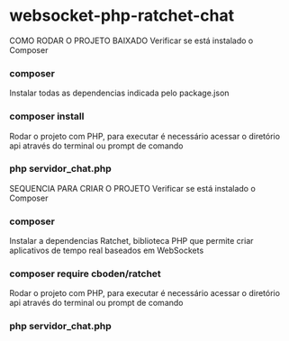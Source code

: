 # websocket-php-ratchet-chat #

COMO RODAR O PROJETO BAIXADO
Verificar se está instalado o Composer
### composer

Instalar todas as dependencias indicada pelo package.json
### composer install

Rodar o projeto com PHP, para executar é necessário acessar o diretório api através do terminal ou prompt de comando
### php servidor_chat.php


SEQUENCIA PARA CRIAR O PROJETO
Verificar se está instalado o Composer
### composer

Instalar a dependencias Ratchet, biblioteca PHP que permite criar aplicativos de tempo real baseados em WebSockets
### composer require cboden/ratchet

Rodar o projeto com PHP, para executar é necessário acessar o diretório api através do terminal ou prompt de comando
### php servidor_chat.php